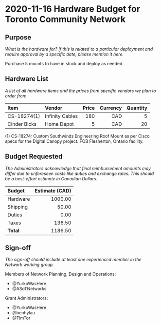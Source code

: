 # 2020-11-16 Hardware Budget for Toronto Community Network

## Purpose

_What is the hardware for? If this is related to a particular deployment and require approval by a specific date, please mention it here._

Purchase 5 mounts to have in stock and deploy as needed.

## Hardware List

_A list of all hardware items and the prices from specific vendors we plan to order from._

| Item        | Vendor     | Price  | Currency | Quantity | 
|:------------|:-----------|-------:|---------:|---------:|
| CS-18274(1)    | Infinity Cables|  180   |   CAD    |        5 |
| Cinder Blcks| Home Depot |    5   |   CAD    |        20 |

(1) CS-18274: Custom Southwinds Engineering Roof Mount as per Cisco specs for the Digital Canopy project. FOB Flesherton, Ontario facility.

## Budget Requested

_The Administrators acknowledge that final reimbursement amounts may differ due to unforeseen costs like duties and exchange rates. This should be a best-effort estimate in Canadian Dollars._

| Budget    | Estimate (CAD) |
|:----------|---------------:|
| Hardware  |        1000.00 |
| Shipping  |          50.00 |
| Duties    |           0.00 |
| Taxes     |         136.50 |
| **Total** |        1186.50 |

## Sign-off

_The sign-off should include at least one experienced member in the Network working group._

Members of Network Planning, Design and Operations:
- @YurkoWasHere
- @ASoTNetworks

Grant Administrators:
- @YurkoWasHere 
- @benhylau
- @TimTor 
